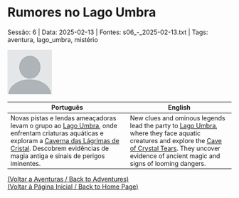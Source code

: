 
# Rumores no Lago Umbra

Sessão: 6 | Data: 2025-02-13 | Fontes: s06_-_2025-02-13.txt | Tags: aventura, lago_umbra, mistério

![Rumores no Lago Umbra](blank.png)

| Português | English |
|-----------|---------|
| Novas pistas e lendas ameaçadoras levam o grupo ao [Lago Umbra](lago_umbra.md), onde enfrentam criaturas aquáticas e exploram a [Caverna das Lágrimas de Cristal](caverna_das_lagrimas_de_cristal.md). Descobrem evidências de magia antiga e sinais de perigos iminentes. | New clues and ominous legends lead the party to [Lago Umbra](lago_umbra.md), where they face aquatic creatures and explore the [Cave of Crystal Tears](caverna_das_lagrimas_de_cristal.md). They uncover evidence of ancient magic and signs of looming dangers. |

[(Voltar a Aventuras / Back to Adventures)](dm/summary/aventuras.md)  
[(Voltar à Página Inicial / Back to Home Page)](home.md)



















